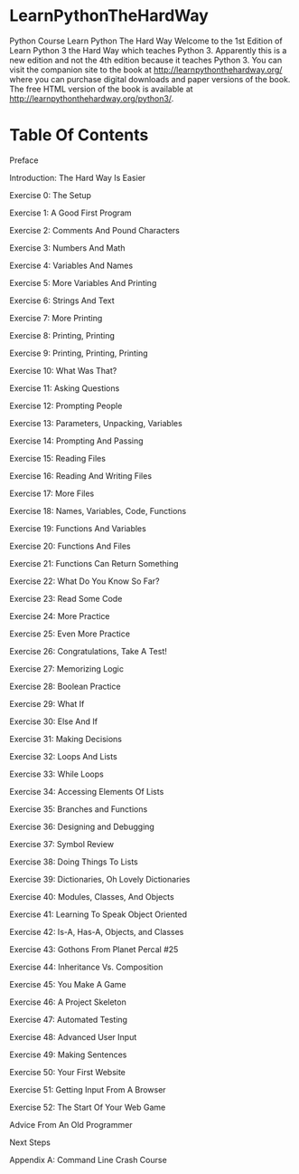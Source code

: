 # LearnPythonTheHardWay
Python Course
Learn Python The Hard Way
Welcome to the 1st Edition of Learn Python 3 the Hard Way which teaches Python 3. Apparently this is a new edition and not the 4th edition because it teaches Python 3. You can visit the companion site to the book at http://learnpythonthehardway.org/ where you can purchase digital downloads and paper versions of the book. The free HTML version of the book is available at http://learnpythonthehardway.org/python3/.

# Table Of Contents 

Preface

Introduction: The Hard Way Is Easier

Exercise 0: The Setup

Exercise 1: A Good First Program

Exercise 2: Comments And Pound Characters

Exercise 3: Numbers And Math

Exercise 4: Variables And Names

Exercise 5: More Variables And Printing

Exercise 6: Strings And Text

Exercise 7: More Printing

Exercise 8: Printing, Printing

Exercise 9: Printing, Printing, Printing

Exercise 10: What Was That?

Exercise 11: Asking Questions

Exercise 12: Prompting People

Exercise 13: Parameters, Unpacking, Variables

Exercise 14: Prompting And Passing

Exercise 15: Reading Files

Exercise 16: Reading And Writing Files

Exercise 17: More Files

Exercise 18: Names, Variables, Code, Functions

Exercise 19: Functions And Variables

Exercise 20: Functions And Files

Exercise 21: Functions Can Return Something

Exercise 22: What Do You Know So Far?

Exercise 23: Read Some Code

Exercise 24: More Practice

Exercise 25: Even More Practice

Exercise 26: Congratulations, Take A Test!

Exercise 27: Memorizing Logic

Exercise 28: Boolean Practice

Exercise 29: What If

Exercise 30: Else And If

Exercise 31: Making Decisions

Exercise 32: Loops And Lists

Exercise 33: While Loops

Exercise 34: Accessing Elements Of Lists

Exercise 35: Branches and Functions

Exercise 36: Designing and Debugging

Exercise 37: Symbol Review

Exercise 38: Doing Things To Lists

Exercise 39: Dictionaries, Oh Lovely Dictionaries

Exercise 40: Modules, Classes, And Objects

Exercise 41: Learning To Speak Object Oriented

Exercise 42: Is-A, Has-A, Objects, and Classes

Exercise 43: Gothons From Planet Percal #25

Exercise 44: Inheritance Vs. Composition

Exercise 45: You Make A Game

Exercise 46: A Project Skeleton

Exercise 47: Automated Testing

Exercise 48: Advanced User Input

Exercise 49: Making Sentences

Exercise 50: Your First Website

Exercise 51: Getting Input From A Browser

Exercise 52: The Start Of Your Web Game

Advice From An Old Programmer

Next Steps

Appendix A: Command Line Crash Course
